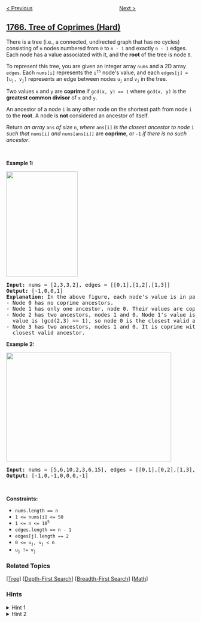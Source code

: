 <!--|This file generated by command(leetcode description); DO NOT EDIT.    |-->
<!--+----------------------------------------------------------------------+-->
<!--|@author    awesee <openset.wang@gmail.com>                           |-->
<!--|@link      https://github.com/awesee                                 |-->
<!--|@home      https://github.com/awesee/leetcode                        |-->
<!--+----------------------------------------------------------------------+-->

[< Previous](../map-of-highest-peak "Map of Highest Peak")
　　　　　　　　　　　　　　　　
[Next >](../find-the-subtasks-that-did-not-execute "Find the Subtasks That Did Not Execute")

## [1766. Tree of Coprimes (Hard)](https://leetcode.com/problems/tree-of-coprimes "互质树")

<p>There is a tree (i.e.,&nbsp;a connected, undirected graph that has no cycles) consisting of <code>n</code> nodes numbered from <code>0</code> to <code>n - 1</code> and exactly <code>n - 1</code> edges. Each node has a value associated with it, and the <strong>root</strong> of the tree is node <code>0</code>.</p>

<p>To represent this tree, you are given an integer array <code>nums</code> and a 2D array <code>edges</code>. Each <code>nums[i]</code> represents the <code>i<sup>th</sup></code> node&#39;s value, and each <code>edges[j] = [u<sub>j</sub>, v<sub>j</sub>]</code> represents an edge between nodes <code>u<sub>j</sub></code> and <code>v<sub>j</sub></code> in the tree.</p>

<p>Two values <code>x</code> and <code>y</code> are <strong>coprime</strong> if <code>gcd(x, y) == 1</code> where <code>gcd(x, y)</code> is the <strong>greatest common divisor</strong> of <code>x</code> and <code>y</code>.</p>

<p>An ancestor of a node <code>i</code> is any other node on the shortest path from node <code>i</code> to the <strong>root</strong>. A node is <strong>not </strong>considered an ancestor of itself.</p>

<p>Return <em>an array </em><code>ans</code><em> of size </em><code>n</code>, <em>where </em><code>ans[i]</code><em> is the closest ancestor to node </em><code>i</code><em> such that </em><code>nums[i]</code> <em>and </em><code>nums[ans[i]]</code> are <strong>coprime</strong>, or <code>-1</code><em> if there is no such ancestor</em>.</p>

<p>&nbsp;</p>
<p><strong>Example 1:</strong></p>

<p><strong><img alt="" src="https://assets.leetcode.com/uploads/2021/01/06/untitled-diagram.png" style="width: 191px; height: 281px;" /></strong></p>

<pre>
<strong>Input:</strong> nums = [2,3,3,2], edges = [[0,1],[1,2],[1,3]]
<strong>Output:</strong> [-1,0,0,1]
<strong>Explanation:</strong> In the above figure, each node&#39;s value is in parentheses.
- Node 0 has no coprime ancestors.
- Node 1 has only one ancestor, node 0. Their values are coprime (gcd(2,3) == 1).
- Node 2 has two ancestors, nodes 1 and 0. Node 1&#39;s value is not coprime (gcd(3,3) == 3), but node 0&#39;s
  value is (gcd(2,3) == 1), so node 0 is the closest valid ancestor.
- Node 3 has two ancestors, nodes 1 and 0. It is coprime with node 1 (gcd(3,2) == 1), so node 1 is its
  closest valid ancestor.
</pre>

<p><strong>Example 2:</strong></p>

<p><img alt="" src="https://assets.leetcode.com/uploads/2021/01/06/untitled-diagram1.png" style="width: 441px; height: 291px;" /></p>

<pre>
<strong>Input:</strong> nums = [5,6,10,2,3,6,15], edges = [[0,1],[0,2],[1,3],[1,4],[2,5],[2,6]]
<strong>Output:</strong> [-1,0,-1,0,0,0,-1]
</pre>

<p>&nbsp;</p>
<p><strong>Constraints:</strong></p>

<ul>
	<li><code>nums.length == n</code></li>
	<li><code>1 &lt;= nums[i] &lt;= 50</code></li>
	<li><code>1 &lt;= n &lt;= 10<sup>5</sup></code></li>
	<li><code>edges.length == n - 1</code></li>
	<li><code>edges[j].length == 2</code></li>
	<li><code>0 &lt;= u<sub>j</sub>, v<sub>j</sub> &lt; n</code></li>
	<li><code>u<sub>j</sub> != v<sub>j</sub></code></li>
</ul>

### Related Topics
  [[Tree](../../tag/tree/README.md)]
  [[Depth-First Search](../../tag/depth-first-search/README.md)]
  [[Breadth-First Search](../../tag/breadth-first-search/README.md)]
  [[Math](../../tag/math/README.md)]

### Hints
<details>
<summary>Hint 1</summary>
Note that for a node, it's not optimal to consider two nodes with the same value.
</details>

<details>
<summary>Hint 2</summary>
Note that the values are small enough for you to iterate over them instead of iterating over the parent nodes.
</details>
